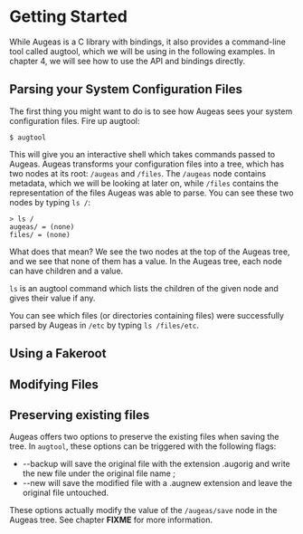 # Getting Started #

While Augeas is a C library with bindings, it also provides a command-line tool called augtool, which we will be using in the following examples. In chapter 4, we will see how to use the API and bindings directly.


## Parsing your System Configuration Files ##

The first thing you might want to do is to see how Augeas sees your system configuration files. Fire up augtool:

	$ augtool

This will give you an interactive shell which takes commands passed to Augeas. Augeas transforms your configuration files into a tree, which has two nodes at its root: `/augeas` and `/files`. The `/augeas` node contains metadata, which we will be looking at later on, while `/files` contains the representation of the files Augeas was able to parse. You can see these two nodes by typing `ls /`:

	> ls /
	augeas/ = (none)
	files/ = (none)

What does that mean? We see the two nodes at the top of the Augeas tree, and we see that none of them has a value. In the Augeas tree, each node can have children and a value.

`ls` is an augtool command which lists the children of the given node and gives their value if any.

You can see which files (or directories containing files) were successfully parsed by Augeas in `/etc` by typing `ls /files/etc`.


## Using a Fakeroot ##


## Modifying Files ##


## Preserving existing files ##

Augeas offers two options to preserve the existing files when saving the tree. In `augtool`, these options can be triggered with the following flags:

* --backup will save the original file with the extension .augorig and write the new file under the original file name ;
* --new will save the modified file with a .augnew extension and leave the original file untouched.

These options actually modify the value of the `/augeas/save` node in the Augeas tree. See chapter __FIXME__ for more information.

